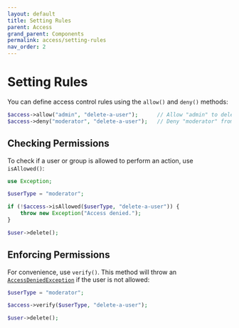 ```yaml
---
layout: default
title: Setting Rules
parent: Access
grand_parent: Components
permalink: access/setting-rules
nav_order: 2
---
```




# Setting Rules

You can define access control rules using the `allow()` and `deny()` methods:

```php
$access->allow("admin", "delete-a-user");      // Allow "admin" to delete a user
$access->deny("moderator", "delete-a-user");   // Deny "moderator" from deleting a user
```



## Checking Permissions

To check if a user or group is allowed to perform an action, use `isAllowed()`:

```php
use Exception;

$userType = "moderator";

if (!$access->isAllowed($userType, "delete-a-user")) {
    throw new Exception("Access denied.");
}

$user->delete();
```



## Enforcing Permissions

For convenience, use `verify()`.
This method will throw an [`AccessDeniedException`](https://github.com/SidRoberts/centum/blob/development/src/Access/Exception/AccessDeniedException.php) if the user is not allowed:

```php
$userType = "moderator";

$access->verify($userType, "delete-a-user");

$user->delete();
```
